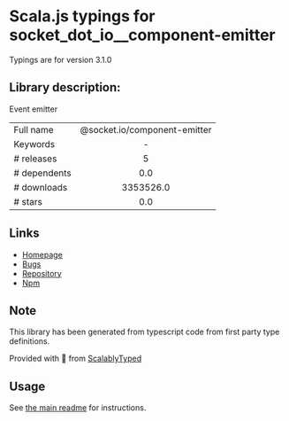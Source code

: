 
# Scala.js typings for socket_dot_io__component-emitter

Typings are for version 3.1.0

## Library description:
Event emitter

|                    |                 |
| ------------------ | :-------------: |
| Full name          | @socket.io/component-emitter |
| Keywords           | - |
| # releases         | 5 |
| # dependents       | 0.0 |
| # downloads        | 3353526.0 |
| # stars            | 0.0 |

## Links
- [Homepage](https://github.com/socketio/emitter#readme)
- [Bugs](https://github.com/socketio/emitter/issues)
- [Repository](https://github.com/socketio/emitter)
- [Npm](https://www.npmjs.com/package/%40socket.io%2Fcomponent-emitter)
    


## Note
This library has been generated from typescript code from first party type definitions.

Provided with :purple_heart: from [ScalablyTyped](https://github.com/oyvindberg/ScalablyTyped)

## Usage
See [the main readme](../../readme.md) for instructions.


